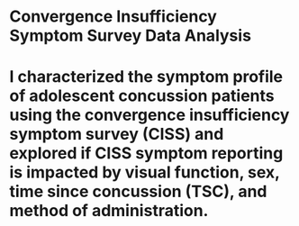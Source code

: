 # Convergence Insufficiency Symptom Survey Data Analysis

# I characterized the symptom profile of adolescent concussion patients using the convergence insufficiency symptom survey (CISS) and explored if CISS symptom reporting is impacted by visual function, sex, time since concussion (TSC), and method of administration.
